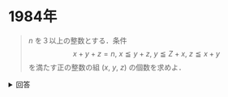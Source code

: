 # 1984年

> $n$ を３以上の整数とする．条件
> $$
> \begin{equation*}
> x+y+z=n,\ x\leqq y+z,\ y\leqq Z+x,\ z\leqq x+y
> \end{equation*}
> $$
> を満たす正の整数の組 $(x,\ y,\ z)$ の個数を求めよ．

<details>

<summary>回答</summary>

$$
\begin{align*}
x+y+z&=n,\ x\leqq y+z,\ y\leqq z+x,\ z\leqq x+y\tag{1}\\
z&=n-(x+y)\tag{2}
\end{align*}
$$

(2)式を $x\leqq y+z$，$y\leqq z+x$，$z\leqq x+y$ に代入すると，

$$
\begin{align*}
    &x\leqq y+n-(x+y),\ y\leqq n-(x+y)+x,\ n-(x+y)\leqq x+y\nonumber\\
    &\therefore x\leqq \frac{1}{2}n,\ y\leqq \frac{1}{2}n,\ x+y\geqq \frac{1}{2}n\tag{3}
\end{align*}
$$

また，$x>0$，$y>0$，$z>0$ より

$$
\begin{equation*}
    x>0,\ y>0,\ n-(x+y)>0\tag{4}
\end{equation*}
$$

(3)式，(4)式を満たす正の整数の組 $(x,\ y)$ に対して，(2)式によって $z$ を定めれば，正の整数の組 $(x,\ y,\ z)$ は(1)式を満たす．逆も成り立つから，(1)式を満たす正の整数の組 $(x,\ y,\ z)$ の個数は(3)式かつ(4)式を満たす正の整数の組 $(x,\ y)$ の個数に等しい．

(i) $n=2k\ (k=2,\ 3,\ldots )$ のとき

<span style="margin: 0 0.5rem"></span>(3)式かつ(4)式の表す領域は図の網目部分となる．この領域にあり，$x=m\quad (m=1,\ 2,\ \cdots,\ k-1)$ である格子点は，

$$
\begin{equation*}
    y=k-m,\ k-m+1,\ \cdots,\ k
\end{equation*}
$$

<span style="margin: 0 0.5rem"></span>の $k-(k-m)+1=m+1$ 個である．

<span style="margin: 0 0.5rem"></span>$x=0$ 上の格子点は0個，$x=k$ 上の格子点は $k-1$ 個であるから，求める個数は，

$$
\begin{equation*}
    \sum_{k=1}^{m-1}(m+1)+k-1=\frac{1}{2}(k+4)(k-1)
\end{equation*}
$$

(ii) $n=2k+1\quad (k=1,\ 2,\ \cdots)$ のとき

<span style="margin: 0 0.5rem"></span>(i)と同様に考え，$x=m\quad (m=1,\ 2,\ \cdots,\ k)$ である格子点は，

$$
\begin{equation*}
    y=k+1-m,\ k+2-m,\ \cdots,\ k
\end{equation*}
$$

<span style="margin: 0 0.5rem"></span>の $k-(k+1-m)+1=m$ 個である．求める個数は，

$$
\begin{equation*}
    \displaystyle\sum_{m=1}^{k}m=\frac{1}{2}k(k+1)
\end{equation*}
$$

以上をまとめて，求める個数は，

$$
\begin{equation*}
    \left\{\begin{aligned}
        n\text{が偶数のとき}&\quad\frac{1}{2}(k+4)(k-1)=\frac{1}{8}(n+8)(n-2)\\
        n\text{が奇数のとき}&\quad\frac{1}{2}k(k+1)=\frac{1}{8}(n-1)(n+1)
    \end{aligned}\right.
\end{equation*}
$$

である。

</details>

